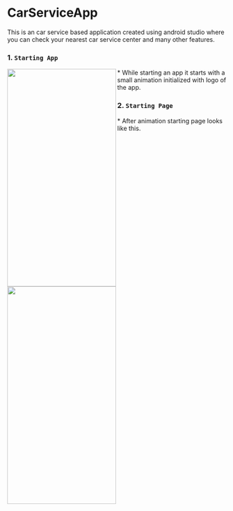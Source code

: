 # CarServiceApp 
This is an car service based application created using android studio where you can check your nearest car service center and 
many other features.

### 1. `Starting App` 
<img align="left" src="https://user-images.githubusercontent.com/29011734/58757080-d9bdfd00-8522-11e9-8155-8027ad03fba9.png" width="250" height="500">
* While starting an app it starts with a small animation initialized with logo of the app.

### 2. `Starting Page` 
<img align="left" src="https://user-images.githubusercontent.com/29011734/58757080-d9bdfd00-8522-11e9-8155-8027ad03fba9.png" width="250" height="500">
* After animation starting page looks like this.
